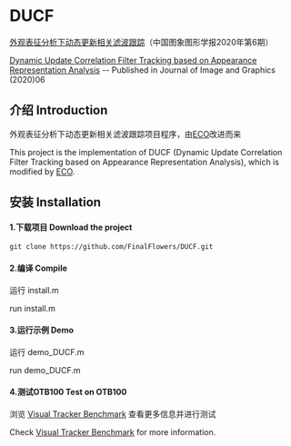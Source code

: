 # DUCF
[外观表征分析下动态更新相关滤波跟踪](http://www.cjig.cn/jig/ch/reader/view_abstract.aspx?file_no=20200613&flag=1)（中国图象图形学报2020年第6期）

[Dynamic Update Correlation Filter Tracking based on Appearance Representation Analysis](http://www.cjig.cn/jig/ch/reader/view_abstract.aspx?file_no=20200613&flag=1) -- Published in Journal of Image and Graphics (2020)06

## 介绍 Introduction

外观表征分析下动态更新相关滤波跟踪项目程序，由[ECO](https://github.com/martin-danelljan/ECO)改进而来

This project is the implementation of DUCF (Dynamic Update Correlation Filter Tracking based on Appearance Representation Analysis), which is modified by [ECO](https://github.com/martin-danelljan/ECO).

## 安装 Installation
#### 1.下载项目 Download the project
`git clone https://github.com/FinalFlowers/DUCF.git`

#### 2.编译 Compile
运行 install.m

run install.m

#### 3.运行示例 Demo
运行 demo_DUCF.m

run demo_DUCF.m

#### 4.测试OTB100 Test on OTB100
浏览 [Visual Tracker Benchmark](http://cvlab.hanyang.ac.kr/tracker_benchmark/datasets.html) 查看更多信息并进行测试

Check [Visual Tracker Benchmark](http://cvlab.hanyang.ac.kr/tracker_benchmark/datasets.html) for more information.
